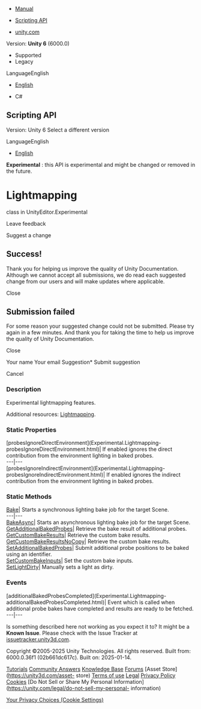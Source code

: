 [ ]()

  * [Manual](../Manual/index.html)
  * [Scripting API](../ScriptReference/index.html)

  * [unity.com](https://unity.com/)

Version: **Unity 6** (6000.0)

  * Supported
  * Legacy

LanguageEnglish

  * [English]()

  * C#

[ ](https://docs.unity3d.com)

## Scripting API

Version: Unity 6 Select a different version

LanguageEnglish

  * [English]()

**Experimental** : this API is experimental and might be changed or removed in
the future.

# Lightmapping

class in UnityEditor.Experimental

Leave feedback

Suggest a change

## Success!

Thank you for helping us improve the quality of Unity Documentation. Although
we cannot accept all submissions, we do read each suggested change from our
users and will make updates where applicable.

Close

## Submission failed

For some reason your suggested change could not be submitted. Please <a>try
again</a> in a few minutes. And thank you for taking the time to help us
improve the quality of Unity Documentation.

Close

Your name Your email Suggestion* Submit suggestion

Cancel

[ ]()

### Description

Experimental lightmapping features.

Additional resources: [Lightmapping](Lightmapping.html).

### Static Properties

[probesIgnoreDirectEnvironment](Experimental.Lightmapping-
probesIgnoreDirectEnvironment.html)| If enabled ignores the direct
contribution from the environment lighting in baked probes.  
---|---  
[probesIgnoreIndirectEnvironment](Experimental.Lightmapping-
probesIgnoreIndirectEnvironment.html)| If enabled ignores the indirect
contribution from the environment lighting in baked probes.  
  
### Static Methods

[Bake](Experimental.Lightmapping.Bake.html)| Starts a synchronous lighting
bake job for the target Scene.  
---|---  
[BakeAsync](Experimental.Lightmapping.BakeAsync.html)| Starts an asynchronous
lighting bake job for the target Scene.  
[GetAdditionalBakedProbes](Experimental.Lightmapping.GetAdditionalBakedProbes.html)|
Retrieve the bake result of additional probes.  
[GetCustomBakeResults](Experimental.Lightmapping.GetCustomBakeResults.html)|
Retrieve the custom bake results.  
[GetCustomBakeResultsNoCopy](Experimental.Lightmapping.GetCustomBakeResultsNoCopy.html)|
Retrieve the custom bake results.  
[SetAdditionalBakedProbes](Experimental.Lightmapping.SetAdditionalBakedProbes.html)|
Submit additional probe positions to be baked using an identifier.  
[SetCustomBakeInputs](Experimental.Lightmapping.SetCustomBakeInputs.html)| Set
the custom bake inputs.  
[SetLightDirty](Experimental.Lightmapping.SetLightDirty.html)| Manually sets a
light as dirty.  
  
### Events

[additionalBakedProbesCompleted](Experimental.Lightmapping-
additionalBakedProbesCompleted.html)| Event which is called when additional
probe bakes have completed and results are ready to be fetched.  
---|---  
  
Is something described here not working as you expect it to? It might be a
**Known Issue**. Please check with the Issue Tracker at
[issuetracker.unity3d.com](https://issuetracker.unity3d.com).

Copyright ©2005-2025 Unity Technologies. All rights reserved. Built from:
6000.0.36f1 (02b661dc617c). Built on: 2025-01-14.

[Tutorials](https://unity3d.com/learn) [Community
Answers](https://answers.unity3d.com) [Knowledge
Base](https://support.unity3d.com/hc/en-us)
[Forums](https://forum.unity3d.com) [Asset Store](https://unity3d.com/asset-
store) [Terms of use](https://docs.unity3d.com/Manual/TermsOfUse.html)
[Legal](https://unity.com/legal) [Privacy
Policy](https://unity.com/legal/privacy-policy)
[Cookies](https://unity.com/legal/cookie-policy) [Do Not Sell or Share My
Personal Information](https://unity.com/legal/do-not-sell-my-personal-
information)

[Your Privacy Choices (Cookie Settings)](javascript:void\(0\);)

